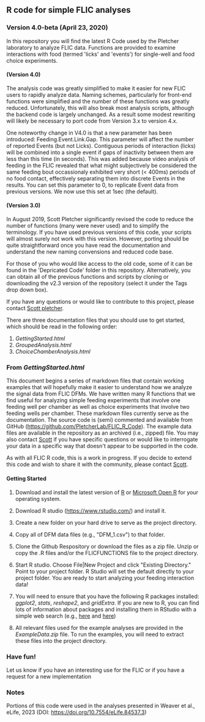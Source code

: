 ## R code for simple FLIC analyses

### Version 4.0-beta (April 23, 2020)

In this repository you will find the latest R Code used by the Pletcher laboratory to analyze FLIC data. Functions are provided to examine interactions with food (termed 'licks' and 'events') for single-well and food choice experiments. 

#### (Version 4.0) 
The analysis code was greatly simplified to make it easier for new FLIC users to rapidly analyze data.  Naming schemes, particularly for front-end functions were simplified and the number of these functions was greatly reduced.  Unfortunately, this will also break most analysis scripts, although the backend code is largely unchanged. As a result some modest rewriting will likely be necessary to port code from Version 3.x to version 4.x. 

One noteworthy change in V4.0 is that a new parameter has been introduced: Feeding.Event.Link.Gap. This parameter will affect the number of reported Events (but not Licks). Contiguous periods of interaction (licks) will be combined into a single event if gaps of inactivity between them are less than this time (in seconds). This was added because video analysis of feeding in the FLIC revealed that what might subjectively be considered the same feeding bout occassionaly exhibited very short (< 400ms) periods of no food contact, effectively separating them into discrete Events in the results.  You can set this parameter to 0, to replicate Event data from previous versions.  We now use this set at 1sec (the default).

#### (Version 3.0) 
In August 2019, Scott Pletcher significantly revised the code to reduce the number of functions (many were never used) and to simplify the terminology. If you have used previous versions of this code, your scripts will almost surely not work with this version.  However, porting should be quite straightforward once you have read the documentation and understand the new naming convensions and reduced code base. 

For those of you who would like access to the old code, some of it can be found in the 'Depricated Code' folder in this repository. Alternatively, you can obtain all of the previous functions and scripts by cloning or downloading the v2.3 version of the repository (select it under the Tags drop down box).

If you have any questions or would like to contribute to this project, please contact [Scott pletcher](mailto:spletch@umich.edu).

There are three documentation files that you should use to get started, which should be read in the following order:

1. *GettingStarted.html*
2. *GroupedAnalysis.html*
3. *ChoiceChamberAnalysis.html*

### From *GettingStarted.html*

This document begins a series of markdown files that contain working examples that will hopefully make it easier to understand how we analyze the signal data from FLIC DFMs. We have written many R functions that we find useful for analyzing simple feeding experiments that involve one feeding well per chamber as well as choice experiments that involve two feeding wells per chamber.  These markdown files currently serve as the documentation.  The source code is (semi) commented and available from GitHub (https://github.com/PletcherLab/FLIC_R_Code). The example data files are available in the repository as an archived (i.e., zipped) file. You may also contact [Scott](mailto:spletch@umich.edu) if you have specific questions or would like to interrogate your data in a specific way that doesn't appear to be supported in the code. 

As with all FLIC R code, this is a work in progress. If you decide to extend this code and wish to share it with the community, please contact [Scott](mailto:spletch@umich.edu).

#### Getting Started
1. Download and install the latest version of [R](https://cran.r-project.org/) or [Microsoft Open R](https://mran.microsoft.com/open) for your operating system.

2. Download R studio (https://www.rstudio.com/) and install it. 

3. Create a new folder on your hard drive to serve as the project directory.  

4. Copy all of  DFM data files (e.g., "DFM_1.csv") to that folder.  

5. Clone the Github Respository or download the files as a zip file. Unzip or copy the .R files and/or the FLICFUNCTIONS file to the project directory. 

6. Start R studio. Choose File|New Project and click "Existing Directory."  Point to your project folder. R Studio will set the default directly to your project folder.  You are ready to start analyzing your feeding interaction data!

7. You will need to ensure that you have the following R packages installed: *ggplot2*, *stats*, *reshape2*, and *gridExtra*. If you are new to R, you can find lots of information about packages and installing them in RStudio with a simple web search (e.g., [here](https://www.datacamp.com/community/tutorials/r-packages-guide) and [here](http://web.cs.ucla.edu/~gulzar/rstudio/))

8. All relevant files used for the example analyses are provided in the *ExampleData.zip* file. To run the examples, you will need to extract these files into the project directory.


### Have fun!

Let us know if you have an interesting use for the FLIC or if you have a request for a new implementation

### Notes
Portions of this code were used in the analyses presented in Weaver et al., eLife, 2023 (DOI: https://doi.org/10.7554/eLife.84537.3)

